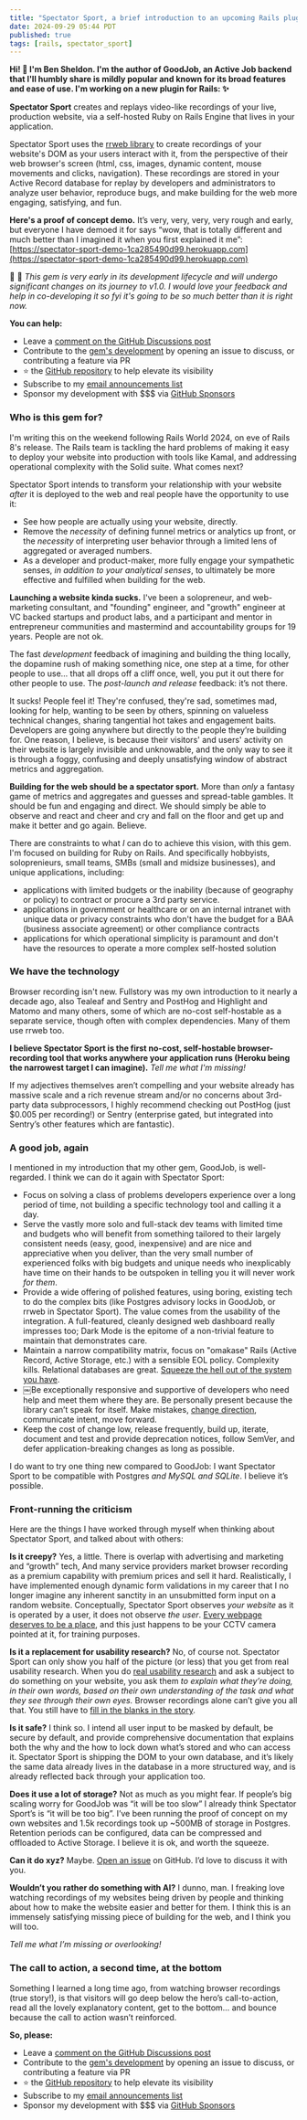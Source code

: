 ```yaml
---
title: "Spectator Sport, a brief introduction to an upcoming Rails plugin"
date: 2024-09-29 05:44 PDT
published: true
tags: [rails, spectator_sport]
---
```


**Hi! 👋 I'm Ben Sheldon. I'm the author of GoodJob, an Active Job backend that I'll humbly share is mildly popular and known for its broad features and ease of use. I'm working on a new plugin for Rails: ✨**

**Spectator Sport** creates and replays video-like recordings of your live, production website, via a self-hosted Ruby on Rails Engine that lives in your application.

Spectator Sport uses the [rrweb library](https://www.rrweb.io/) to create recordings of your website's DOM as your users interact with it, from the perspective of their web browser's screen (html, css, images, dynamic content, mouse movements and clicks, navigation).  These recordings are stored in your Active Record database for replay by developers and administrators to analyze user behavior, reproduce bugs, and make building for the web more engaging, satisfying, and fun.

**Here's a proof of concept demo.** It’s very, very, very, very rough and early, but everyone I have demoed it for says “wow, that is totally different and much better than I imagined it when you first explained it me”: [https://spectator-sport-demo-1ca285490d99.herokuapp.com](https://spectator-sport-demo-1ca285490d99.herokuapp.com)

🚧 🚧 *This gem is very early in its development lifecycle and will undergo significant changes on its journey to v1.0. I would love your feedback and help in co-developing it so fyi it's going to be so much better than it is right now.*

**You can help:**

- Leave a [comment on the GitHub Discussions post](https://github.com/bensheldon/spectator_sport/discussions/6)
- Contribute to the [gem's development](https://github.com/bensheldon/spectator_sport) by opening an issue to discuss, or contributing a feature via PR
- ⭐️ the [GitHub repository](https://github.com/bensheldon/spectator_sport) to help elevate its visibility
- Subscribe to my [email announcements list](https://scattergun.email/public/mailing_lists/eXKwMBZ6YkdlXra3/subscribe) 
- Sponsor my development with $$$ via [GitHub Sponsors](https://github.com/sponsors/bensheldon)

### Who is this gem for?

I'm writing this on the weekend following Rails World 2024, on eve of Rails 8's release. The Rails team is tackling the hard problems of making it easy to deploy your website into production with tools like Kamal, and addressing operational complexity with the Solid suite. What comes next?

Spectator Sport intends to transform your relationship with your website _after_ it is deployed to the web and real people have the opportunity to use it:

- See how people are actually using your website, directly.
- Remove the _necessity_ of defining funnel metrics or analytics up front, or the _necessity_ of interpreting user behavior through a limited lens of aggregated or averaged numbers.
- As a developer and product-maker, more fully engage your sympathetic senses, _in addition to your analytical senses_, to ultimately be more effective and fulfilled when building for the web.

**Launching a website kinda sucks.** I've been a solopreneur, and web-marketing consultant, and "founding" engineer, and "growth" engineer at VC backed startups and product labs, and a participant and mentor in entrepreneur communities and mastermind and accountability groups for 19 years. People are not ok.

The fast *development* feedback of imagining and building the thing locally, the dopamine rush of making something nice, one step at a time, for other people to use... that all drops off a cliff once, well, you put it out there for other people to use. The *post-launch and release* feedback: it’s not there.

It sucks! People feel it! They're confused, they're sad, sometimes mad, looking for help, wanting to be seen by others, spinning on valueless technical changes, sharing tangential hot takes and engagement baits. Developers are going anywhere but directly to the people they’re building for. One reason, I believe, is because their visitors' and users' activity on their website is largely invisible and unknowable, and the only way to see it is through a foggy, confusing and deeply unsatisfying window of abstract metrics and aggregation.

**Building for the web should be a spectator sport.** More than _only_ a fantasy game of metrics and aggregates and guesses and spread-table gambles. It should be fun and engaging and direct. We should simply be able to observe and react and cheer and cry and fall on the floor and get up and make it better and go again. Believe.

There are constraints to what _I_ can do to achieve this vision, with this gem. I'm focused on building for Ruby on Rails. And specifically hobbyists, soloprenieurs, small teams, SMBs (small and midsize businesses), and unique applications, including:

- applications with limited budgets or the inability (because of geography or policy) to contract or procure a 3rd party service. 
- applications in government or healthcare or on an internal intranet with unique data or privacy constraints who don't have the budget for a BAA (business associate agreement) or other compliance contracts 
- applications for which operational simplicity is paramount and don't have the resources to operate a more complex self-hosted solution

### We have the technology 

Browser recording isn't new. Fullstory was my own introduction to it nearly a decade ago, also Tealeaf and Sentry and PostHog and Highlight and Matomo and many others, some of which are no-cost self-hostable as a separate service, though often with complex dependencies. Many of them use rrweb too.

**I believe Spectator Sport is the first no-cost, self-hostable browser-recording tool that works anywhere your application runs (Heroku being the narrowest target I can imagine).** _Tell me what I'm missing!_

If my adjectives themselves aren’t compelling and your website already has massive scale and a rich revenue stream and/or no concerns about 3rd-party data subprocessors, I highly recommend checking out PostHog (just $0.005 per recording!) or Sentry (enterprise gated, but integrated into Sentry’s other features which are fantastic).

### A good job, again

I mentioned in my introduction that my other gem, GoodJob, is well-regarded. I think we can do it again with Spectator Sport:

- Focus on solving a class of problems developers experience over a long period of time, not building a specific technology tool and calling it a day.
- Serve the vastly more solo and full-stack dev teams with limited time and budgets who will benefit from something tailored to their largely consistent needs (easy, good, inexpensive) and are nice and appreciative when you deliver, than the very small number of experienced folks with big budgets and unique needs who inexplicably have time on their hands to be outspoken in telling you it will never work _for them_.
- Provide a wide offering of polished features, using boring, existing tech to do the complex bits (like Postgres advisory locks in GoodJob, or rrweb in Spectator Sport). The value comes from the usability of the integration. A full-featured, cleanly designed web dashboard really impresses too; Dark Mode is the epitome of a non-trivial feature to maintain that demonstrates care.
- Maintain a narrow compatibility matrix, focus on "omakase" Rails (Active Record, Active Storage, etc.) with a sensible EOL policy. Complexity kills. Relational databases are great. [Squeeze the hell out of the system you have](https://blog.danslimmon.com/2023/08/11/squeeze-the-hell-out-of-the-system-you-have/).
- ￼Be exceptionally responsive and supportive of developers who need help and meet them where they are. Be personally present because the library can’t speak for itself. Make mistakes, [change direction](https://github.com/bensheldon/good_job/issues/255), communicate intent, move forward.
- Keep the cost of change low, release frequently, build up, iterate, document and test and provide deprecation notices, follow SemVer, and defer application-breaking changes as long as possible.

I do want to try one thing new compared to GoodJob: I want Spectator Sport to be compatible with Postgres _and MySQL and SQLite_. I believe it’s possible.

### Front-running the criticism

Here are the things I have worked through myself when thinking about Spectator Sport, and talked about with others:

**Is it creepy?** Yes, a little. There is overlap with advertising and marketing and “growth” tech, And many service providers market browser recording as a premium capability with premium prices and sell it hard. Realistically, I have implemented enough dynamic form validations in my career that I no longer imagine any inherent sanctity in an unsubmitted form input on a random website. Conceptually, Spectator Sport observes _your website_ as it is operated by a user, it does not observe _the user_. [Every webpage deserves to be a place](https://interconnected.org/home/2024/09/05/cursor-party), and this just happens to be your CCTV camera pointed at it, for training purposes.

**Is it a replacement for usability research?** No, of course not. Spectator Sport can only show you half of the picture (or less) that you get from real usability research. When you do [real usability research](https://sensible.com/rocket-surgery-made-easy/) and ask a subject to do something on your website, you ask them _to explain what they’re doing, in their own words, based on their own understanding of the task and what they see through their own eyes._ Browser recordings alone can’t give you all that. You still have to [fill in the blanks in the story](https://www.gamedeveloper.com/design/rimworld-dwarf-fortress-and-procedurally-generated-story-telling).

**Is it safe?** I think so. I intend all user input to be masked by default, be secure by default, and provide comprehensive documentation that explains both the why and the how to lock down what’s stored and who can access it. Spectator Sport is shipping the DOM to your own database, and it’s likely the same data already lives in the database in a more structured way, and is already reflected back through your application too.

**Does it use a lot of storage?** Not as much as you might fear. If people’s big scaling worry for GoodJob was “it will be too slow” I already think Spectator Sport’s is “it will be too big”. I’ve been running the proof of concept on my own websites and 1.5k recordings took up ~500MB of storage in Postgres. Retention periods can be configured, data can be compressed and offloaded to Active Storage. I believe it is ok, and worth the squeeze.

**Can it do xyz?** Maybe. [Open an issue](https://github.com/bensheldon/spectator_sport) on GitHub. I’d love to discuss it with you.

**Wouldn’t you rather do something with AI?** I dunno, man. I freaking love watching recordings of my websites being driven by people and thinking about how to make the website easier and better for them. I think this is an immensely satisfying missing piece of building for the web, and I think you will too.

*Tell me what I’m missing or overlooking!*

### The call to action, a second time, at the bottom

Something I learned a long time ago, from watching browser recordings (true story!), is that visitors will go deep below the hero’s call-to-action, read all the lovely explanatory content, get to the bottom… and bounce because the call to action wasn’t reinforced. 

**So, please:**

- Leave a [comment on the GitHub Discussions post](https://github.com/bensheldon/spectator_sport/discussions/6)
- Contribute to the [gem's development](https://github.com/bensheldon/spectator_sport) by opening an issue to discuss, or contributing a feature via PR
- ⭐️ the [GitHub repository](https://github.com/bensheldon/spectator_sport) to help elevate its visibility
- Subscribe to my [email announcements list](https://scattergun.email/public/mailing_lists/eXKwMBZ6YkdlXra3/subscribe) 
- Sponsor my development with $$$ via [GitHub Sponsors](https://github.com/sponsors/bensheldon)

